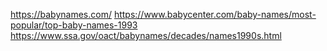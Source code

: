 https://babynames.com/
https://www.babycenter.com/baby-names/most-popular/top-baby-names-1993
https://www.ssa.gov/oact/babynames/decades/names1990s.html
